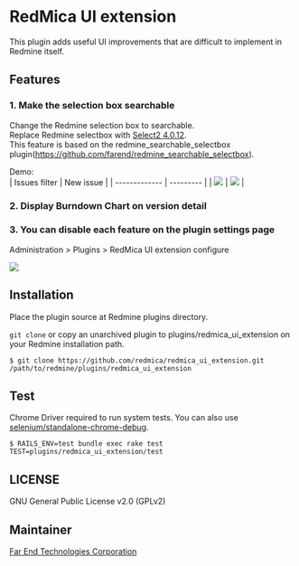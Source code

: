 # RedMica UI extension

This plugin adds useful UI improvements that are difficult to implement in Redmine itself.

## Features

### 1. Make the selection box searchable

Change the Redmine selection box to searchable.  
Replace Redmine selectbox with [Select2 4.0.12](https://select2.org/).  
This feature is based on the redmine_searchable_selectbox plugin(https://github.com/farend/redmine_searchable_selectbox).

Demo:  
| Issues filter | New issue |
| ------------- | --------- |
| <kbd><img src="https://github.com/redmica/redmica_ui_extension/blob/images/demo_filters.gif" /></kbd> | <kbd><img src="https://github.com/redmica/redmica_ui_extension/blob/images/demo_new_issue.gif" /></kbd> |

### 2. Display Burndown Chart on version detail

### 3. You can disable each feature on the plugin settings page

Administration > Plugins > RedMica UI extension configure

<kbd><img src="https://github.com/redmica/redmica_ui_extension/blob/images/plugin-settings.png" /></kbd>

## Installation

Place the plugin source at Redmine plugins directory.

`git clone` or copy an unarchived plugin to plugins/redmica_ui_extension on your Redmine installation path.

```
$ git clone https://github.com/redmica/redmica_ui_extension.git /path/to/redmine/plugins/redmica_ui_extension
```
## Test

Chrome Driver required to run system tests. You can also use [selenium/standalone-chrome-debug](https://hub.docker.com/r/selenium/standalone-chrome-debug).
```
$ RAILS_ENV=test bundle exec rake test TEST=plugins/redmica_ui_extension/test
```

## LICENSE

GNU General Public License v2.0 (GPLv2)

## Maintainer

[Far End Technologies Corporation](https://www.farend.co.jp/)
